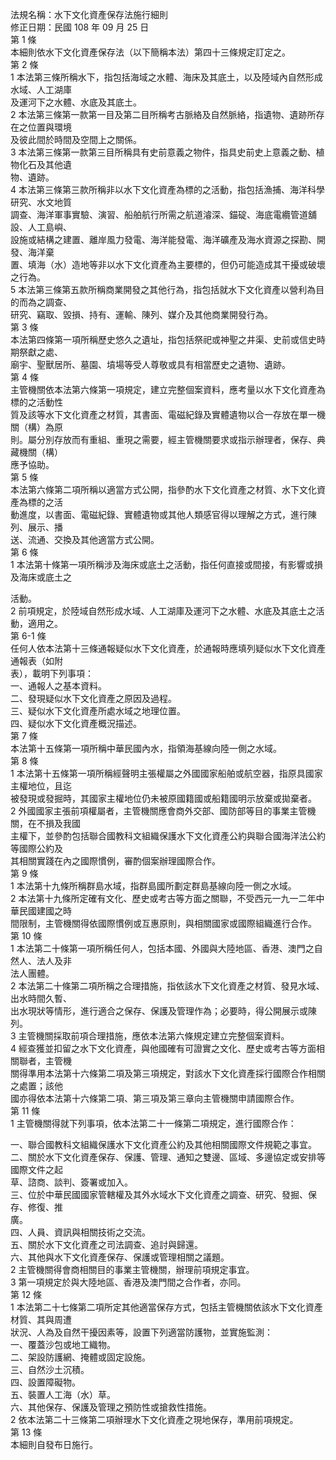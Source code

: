 法規名稱：水下文化資產保存法施行細則  
修正日期：民國 108 年 09 月 25 日  
第 1 條  
本細則依水下文化資產保存法（以下簡稱本法）第四十三條規定訂定之。  
第 2 條  
1 本法第三條所稱水下，指包括海域之水體、海床及其底土，以及陸域內自然形成水域、人工湖庫  
及運河下之水體、水底及其底土。  
2 本法第三條第一款第一目及第二目所稱考古脈絡及自然脈絡，指遺物、遺跡所存在之位置與環境  
及彼此間於時間及空間上之關係。  
3 本法第三條第一款第三目所稱具有史前意義之物件，指具史前史上意義之動、植物化石及其他遺  
物、遺跡。  
4 本法第三條第三款所稱非以水下文化資產為標的之活動，指包括漁捕、海洋科學研究、水文地質  
調查、海洋軍事實驗、演習、船舶航行所需之航道濬深、錨碇、海底電纜管道舖設、人工島嶼、  
設施或結構之建置、離岸風力發電、海洋能發電、海洋礦產及海水資源之探勘、開發、海洋棄  
置、填海（水）造地等非以水下文化資產為主要標的，但仍可能造成其干擾或破壞之行為。  
5 本法第三條第五款所稱商業開發之其他行為，指包括就水下文化資產以營利為目的而為之調查、  
研究、竊取、毀損、持有、運輸、陳列、媒介及其他商業開發行為。  
第 3 條  
本法第四條第一項所稱歷史悠久之遺址，指包括祭祀或神聖之井渠、史前或信史時期祭獻之處、  
廟宇、聖獸居所、墓園、墳場等受人尊敬或具有相當歷史之遺物、遺跡。  
第 4 條  
主管機關依本法第六條第一項規定，建立完整個案資料，應考量以水下文化資產為標的之活動性  
質及該等水下文化資產之材質，其書面、電磁紀錄及實體遺物以合一存放在單一機關（構）為原  
則。屬分別存放而有重組、重現之需要，經主管機關要求或指示辦理者，保存、典藏機關（構）  
應予協助。  
第 5 條  
本法第六條第二項所稱以適當方式公開，指參酌水下文化資產之材質、水下文化資產為標的之活  
動進度，以書面、電磁紀錄、實體遺物或其他人類感官得以理解之方式，進行陳列、展示、播  
送、流通、交換及其他適當方式公開。  
第 6 條  
1 本法第十條第一項所稱涉及海床或底土之活動，指任何直接或間接，有影響或損及海床或底土之  


活動。  
2 前項規定，於陸域自然形成水域、人工湖庫及運河下之水體、水底及其底土之活動，適用之。  
第 6-1 條  
任何人依本法第十三條通報疑似水下文化資產，於通報時應填列疑似水下文化資產通報表（如附  
表），載明下列事項：  
一、通報人之基本資料。  
二、發現疑似水下文化資產之原因及過程。  
三、疑似水下文化資產所處水域之地理位置。  
四、疑似水下文化資產概況描述。  
第 7 條  
本法第十五條第一項所稱中華民國內水，指領海基線向陸一側之水域。  
第 8 條  
1 本法第十五條第一項所稱經聲明主張權屬之外國國家船舶或航空器，指原具國家主權地位，且迄  
被發現或發掘時，其國家主權地位仍未被原國籍國或船籍國明示放棄或拋棄者。  
2 外國國家主張前項權屬者，主管機關應會商外交部、國防部等目的事業主管機關，在不損及我國  
主權下，並參酌包括聯合國教科文組織保護水下文化資產公約與聯合國海洋法公約等國際公約及  
其相關實踐在內之國際慣例，審酌個案辦理國際合作。  
第 9 條  
1 本法第十九條所稱群島水域，指群島國所劃定群島基線向陸一側之水域。  
2 本法第十九條所定確有文化、歷史或考古等方面之關聯，不受西元一九一二年中華民國建國之時  
間限制，主管機關得依國際慣例或互惠原則，與相關國家或國際組織進行合作。  
第 10 條  
1 本法第二十條第一項所稱任何人，包括本國、外國與大陸地區、香港、澳門之自然人、法人及非  
法人團體。  
2 本法第二十條第二項所稱之合理措施，指依該水下文化資產之材質、發見水域、出水時間久暫、  
出水現狀等情形，進行適合之保存、保護及管理作為；必要時，得公開展示或陳列。  
3 主管機關採取前項合理措施，應依本法第六條規定建立完整個案資料。  
4 經查獲並扣留之水下文化資產，與他國確有可證實之文化、歷史或考古等方面相關聯者，主管機  
關得準用本法第十六條第二項及第三項規定，對該水下文化資產採行國際合作相關之處置；該他  
國亦得依本法第十六條第二項、第三項及第三章向主管機關申請國際合作。  
第 11 條  
1 主管機關得就下列事項，依本法第二十一條第二項規定，進行國際合作：  


一、聯合國教科文組織保護水下文化資產公約及其他相關國際文件規範之事宜。  
二、關於水下文化資產保存、保護、管理、通知之雙邊、區域、多邊協定或安排等國際文件之起  
草、諮商、談判、簽署或加入。  
三、位於中華民國國家管轄權及其外水域水下文化資產之調查、研究、發掘、保存、修復、推  
廣。  
四、人員、資訊與相關技術之交流。  
五、關於水下文化資產之司法調查、追討與歸還。  
六、其他與水下文化資產保存、保護或管理相關之議題。  
2 主管機關得會商相關目的事業主管機關，辦理前項規定事宜。  
3 第一項規定於與大陸地區、香港及澳門間之合作者，亦同。  
第 12 條  
1 本法第二十七條第二項所定其他適當保存方式，包括主管機關依該水下文化資產材質、其與周遭  
狀況、人為及自然干擾因素等，設置下列適當防護物，並實施監測：  
一、覆蓋沙包或地工織物。  
二、架設防護網、掩體或固定設施。  
三、自然沙土沉積。  
四、設置障礙物。  
五、裝置人工海（水）草。  
六、其他保存、保護及管理之預防性或搶救性措施。  
2 依本法第二十三條第二項辦理水下文化資產之現地保存，準用前項規定。  
第 13 條  
本細則自發布日施行。  


